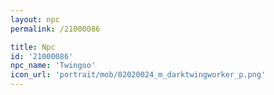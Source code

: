 ```yaml
---
layout: npc
permalink: /21000086

title: Npc
id: '21000086'
npc_name: 'Twingoo'
icon_url: 'portrait/mob/02020024_m_darktwingworker_p.png'
---
```

